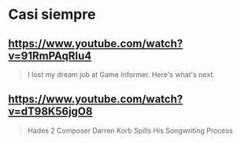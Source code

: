 # Casi siempre

## https://www.youtube.com/watch?v=91RmPAqRIu4

> I lost my dream job at Game Informer. Here's what's next.

## https://www.youtube.com/watch?v=dT98K56jgO8 

> Hades 2 Composer Darren Korb Spills His Songwriting Process 
